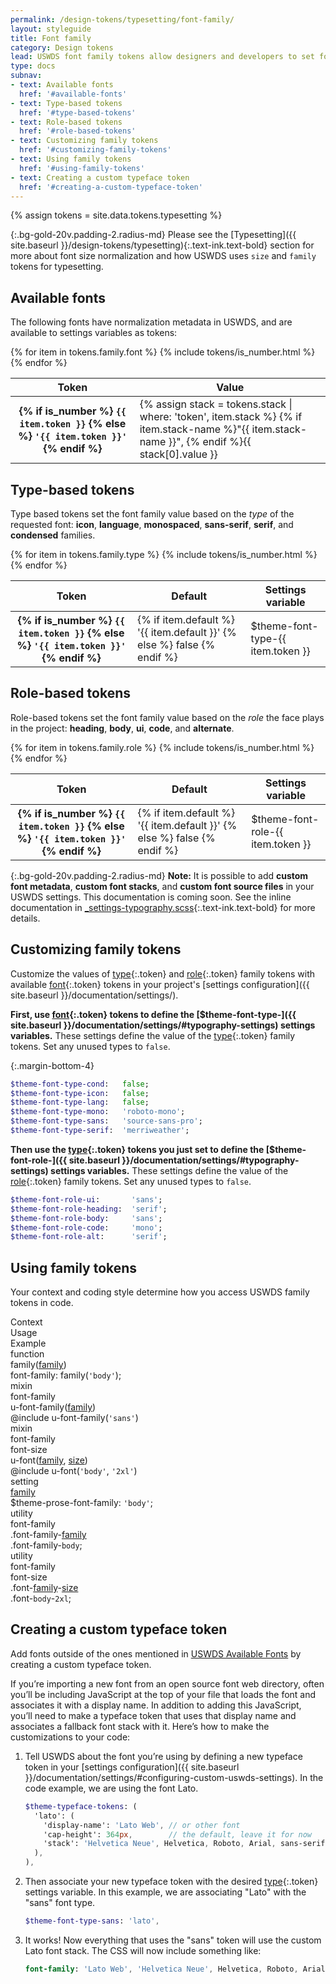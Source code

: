 ```yaml
---
permalink: /design-tokens/typesetting/font-family/
layout: styleguide
title: Font family
category: Design tokens
lead: USWDS font family tokens allow designers and developers to set font family either by the type of font or the role the font plays in the design.
type: docs
subnav:
- text: Available fonts
  href: '#available-fonts'
- text: Type-based tokens
  href: '#type-based-tokens'
- text: Role-based tokens
  href: '#role-based-tokens'
- text: Customizing family tokens
  href: '#customizing-family-tokens'
- text: Using family tokens
  href: '#using-family-tokens'
- text: Creating a custom typeface token
  href: '#creating-a-custom-typeface-token'
---
```


{% assign tokens = site.data.tokens.typesetting %}

{:.bg-gold-20v.padding-2.radius-md}
Please see the [Typesetting]({{ site.baseurl }}/design-tokens/typesetting){:.text-ink.text-bold} section for more about font size normalization and how USWDS uses `size` and `family` tokens for typesetting.

## Available fonts
The following fonts have normalization metadata in USWDS, and are available to settings variables as tokens:

<div class="site-table-wrapper">
  <table class="usa-table--borderless site-table-responsive">
    <thead>
      <tr>
        <th scope="col">Token</th>
        <th scope="col">Value</th>
      </tr>
    </thead>
    <tbody class="font-mono-2xs">
      {% for item in tokens.family.font %}
        {% include tokens/is_number.html %}
        <tr>
          <th scope="row" data-title="Token">
            <span class="text-normal">
              {% if is_number %}
                <code class="text-no-wrap">{{ item.token }}</code>
              {% else %}
                <code class="text-no-wrap">'{{ item.token }}'</code>
              {% endif %}
            </span>
          </th>
          <td data-title="Stack">
            {% assign stack =
              tokens.stack
              | where: 'token', item.stack %}
            <span>
              {% if item.stack-name %}"{{ item.stack-name }}", {% endif %}{{ stack[0].value }}
            </span>
          </td>
        </tr>
      {% endfor %}
    </tbody>
  </table>
</div>

## Type-based tokens
Type based tokens set the font family value based on the _type_ of the requested font: **icon**, **language**, **monospaced**, **sans-serif**, **serif**, and **condensed** families.

<div class="site-table-wrapper">
  <table class="usa-table--borderless site-table-responsive">
    <thead>
      <tr>
        <th scope="col">Token</th>
        <th scope="col">Default</th>
        <th scope="col">Settings variable</th>
      </tr>
    </thead>
    <tbody class="font-mono-2xs">
      {% for item in tokens.family.type %}
        {% include tokens/is_number.html %}
        <tr>
          <th scope="row" data-title="Token">
            <span class="text-normal">
              {% if is_number %}
                <code class="text-no-wrap">{{ item.token }}</code>
              {% else %}
                <code class="text-no-wrap">'{{ item.token }}'</code>
              {% endif %}
            </span>
          </th>
          <td data-title="Default">
            {% if item.default %}
              <span>
                '{{ item.default }}'
              </span>
            {% else %}
              <span>
                false
              </span>
            {% endif %}
          </td>
          <td data-title="Settings var">
            <span>
              $theme-font-type-{{ item.token }}
            </span>
          </td>
        </tr>
      {% endfor %}
    </tbody>
  </table>
</div>

## Role-based tokens
Role-based tokens set the font family value based on the _role_ the face plays in the project: **heading**, **body**, **ui**, **code**, and **alternate**.

<div class="site-table-wrapper">
  <table class="usa-table--borderless site-table-responsive">
    <thead>
      <tr>
        <th scope="col">Token</th>
        <th scope="col">Default</th>
        <th scope="col">Settings variable</th>
      </tr>
    </thead>
    <tbody class="font-mono-2xs">
      {% for item in tokens.family.role %}
        {% include tokens/is_number.html %}
        <tr>
          <th scope="row" data-title="Token">
            <span class="text-normal">
              {% if is_number %}
                <code class="text-no-wrap">{{ item.token }}</code>
              {% else %}
                <code class="text-no-wrap">'{{ item.token }}'</code>
              {% endif %}
            </span>
          </th>
          <td data-title="Default">
            {% if item.default %}
              <span>
                '{{ item.default }}'
              </span>
            {% else %}
              <span>
                false
              </span>
            {% endif %}
          </td>
          <td data-title="Settings var">
            <span>
              $theme-font-role-{{ item.token }}
            </span>
          </td>
        </tr>
      {% endfor %}
    </tbody>
  </table>
</div>

{:.bg-gold-20v.padding-2.radius-md}
**Note:** It is possible to add **custom font metadata**, **custom font stacks**, and **custom font source files** in your USWDS settings. This documentation is coming soon. See the inline documentation in [_settings-typography.scss](https://github.com/uswds/uswds/blob/develop/packages/uswds-core/src/styles/settings/_settings-typography.scss){:.text-ink.text-bold} for more details.

## Customizing family tokens
Customize the values of [type](#type-based-tokens){:.token} and [role](#role-based-tokens){:.token} family tokens with available [font](#available-fonts){:.token} tokens in your project's [settings configuration]({{ site.baseurl }}/documentation/settings/).

**First, use [font](#available-fonts){:.token} tokens to define the [$theme-font-type-]({{ site.baseurl }}/documentation/settings/#typography-settings) settings variables.**  These settings define the value of the [type](#type-based-tokens){:.token} family tokens. Set any unused types to `false`.

{:.margin-bottom-4}
```sass
$theme-font-type-cond:   false;
$theme-font-type-icon:   false;
$theme-font-type-lang:   false;
$theme-font-type-mono:   'roboto-mono';
$theme-font-type-sans:   'source-sans-pro';
$theme-font-type-serif:  'merriweather';
```

**Then use the [type](#type-based-tokens){:.token} tokens you just set to define the [$theme-font-role-]({{ site.baseurl }}/documentation/settings/#typography-settings) settings variables.** These settings define the value of the [role](#role-based-tokens){:.token} family tokens. Set any unused types to `false`.

```sass
$theme-font-role-ui:       'sans';
$theme-font-role-heading:  'serif';
$theme-font-role-body:     'sans';
$theme-font-role-code:     'mono';
$theme-font-role-alt:      'serif';
```

## Using family tokens
Your context and coding style determine how you access USWDS family tokens in code.

<div class="bg-white radius-md border padding-x-2 padding-top-1 padding-bottom-2px">
  <div class="grid-row grid-gap flex-align-center margin-bottom-1 padding-bottom-1 border-bottom-2px text-bold">
    <div class="grid-col-2 text-700 font-lang-1">Context</div>
    <div class="grid-col-5 text-700 font-lang-1">Usage</div>
    <div class="grid-col-5 text-700 font-lang-1">Example</div>
  </div>
  <div class="grid-row grid-gap flex-align-center padding-bottom-1 margin-bottom-1 border-bottom border-gray-10 font-mono-3">
    <div class="grid-col-2 text-bold font-lang-3">function
    </div>
    <div class="grid-col-5">family(<a href="{{ site.baseurl }}/design-tokens/typesetting/font-family/" class="token">family</a>)</div>
    <div class="grid-col-5">font-family: family(<code>'body'</code>);</div>
  </div>
  <div class="grid-row grid-gap flex-align-center padding-bottom-1 margin-bottom-1 border-bottom border-gray-10 font-mono-3">
    <div class="grid-col-2 text-bold font-lang-3">
      mixin<br/>
      <span class="text-normal">font-family</span>
    </div>
    <div class="grid-col-5">u-font-family(<a href="{{ site.baseurl }}/design-tokens/typesetting/font-family/" class="token">family</a>)</div>
    <div class="grid-col-5">@include u-font-family(<code>'sans'</code>)</div>
  </div>
  <div class="grid-row grid-gap flex-align-center padding-bottom-1 margin-bottom-1 border-bottom border-gray-10 font-mono-3">
    <div class="grid-col-2 text-bold font-lang-3">
      mixin<br/>
      <span class="text-normal">font-family</span><br/>
      <span class="text-normal">font-size</span>
    </div>
    <div class="grid-col-5">u-font(<a href="{{ site.baseurl }}/design-tokens/typesetting/font-family/" class="token">family</a>, <a href="{{ site.baseurl }}/design-tokens/typesetting/font-size/" class="token">size</a>)</div>
    <div class="grid-col-5">@include u-font(<code>'body'</code>, <code>'2xl'</code>)</div>
  </div>
  <div class="grid-row grid-gap flex-align-center padding-bottom-1 margin-bottom-1 border-bottom border-gray-10 font-mono-3">
    <div class="grid-col-2 text-bold font-lang-3">setting</div>
    <div class="grid-col-5"><a href="{{ site.baseurl }}/design-tokens/typesetting/font-family/" class="token">family</a></div>
    <div class="grid-col-5">$theme-prose-font-family: <code>'body'</code>;</div>
  </div>
  <div class="grid-row grid-gap flex-align-center padding-bottom-1 margin-bottom-1 border-bottom border-gray-10 font-mono-3">
    <div class="grid-col-2 text-bold font-lang-3">utility<br/>
      <span class="text-normal">font-family</span>
    </div>
    <div class="grid-col-5">.font-family-<a href="{{ site.baseurl }}/design-tokens/typesetting/font-family/" class="token">family</a></div>
    <div class="grid-col-5">.font-family-<code>body</code>;</div>
  </div>
  <div class="grid-row grid-gap flex-align-center padding-bottom-1 border-gray-10 font-mono-3">
    <div class="grid-col-2 text-bold font-lang-3">utility<br/>
      <span class="text-normal">font-family</span><br/>
      <span class="text-normal">font-size</span>
    </div>
    <div class="grid-col-5">.font-<a href="{{ site.baseurl }}/design-tokens/typesetting/font-family/" class="token">family</a>-<a href="{{ site.baseurl }}/design-tokens/typesetting/font-size/" class="token">size</a></div>
    <div class="grid-col-5">.font-<code>body</code>-<code>2xl</code>;</div>
  </div>
</div>

## Creating a custom typeface token

Add fonts outside of the ones mentioned in [USWDS Available Fonts](#available-fonts) by creating a custom typeface token.

If you’re importing a new font from an open source font web directory, often you’ll be including JavaScript at the top of your file that loads the font and associates it with a display name. In addition to adding this JavaScript, you’ll need to make a typeface token that uses that display name and associates a fallback font stack with it. Here’s how to make the customizations to your code:

1. Tell USWDS about the font you’re using by defining a new typeface token in your [settings configuration]({{ site.baseurl }}/documentation/settings/#configuring-custom-uswds-settings). In the code example, we are using the font Lato.

    ```sass
    $theme-typeface-tokens: (
      'lato': (
        'display-name': 'Lato Web', // or other font
        'cap-height': 364px,        // the default, leave it for now
        'stack': 'Helvetica Neue', Helvetica, Roboto, Arial, sans-serif', // or whatever stack you want
      ),
    ),
    ```

2. Then associate your new typeface token with the desired [type](#type-based-tokens){:.token} settings variable. In this example, we are associating "Lato" with the "sans" font type.

    ```sass
    $theme-font-type-sans: 'lato',
    ```

3. It works! Now everything that uses the "sans" token will use the custom Lato font stack. The CSS will now include something like:

    ```sass
    font-family: 'Lato Web', 'Helvetica Neue', Helvetica, Roboto, Arial, sans-serif
    ```
